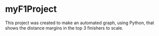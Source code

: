 # myF1Project
This project was created to make an automated graph, using Python, that shows the distance margins in the top 3 finishers to scale. 
